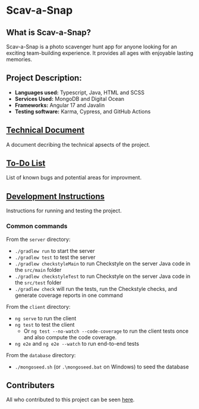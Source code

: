 # Scav-a-Snap

## What is Scav-a-Snap?
Scav-a-Snap is a photo scavenger hunt app for anyone looking for an exciting team-building experience. It provides all ages with enjoyable lasting memories. 

## Project Description:
* **Languages used:** Typescript, Java, HTML and SCSS
* **Services Used:** MongoDB and Digital Ocean
* **Frameworks:** Angular 17 and Javalin
* **Testing software:** Karma, Cypress, and GitHub Actions

## [Technical Document](DEPLOYMENT.md)

A document decribing the technical apsects of the project.

## [To-Do List](TO-DO-LIST.md)

List of known bugs and potential areas for improvment.


## [Development Instructions](DEVELOPMENT.md)

Instructions for running and testing the project. 

### Common commands

From the `server` directory:

- `./gradlew run` to start the server
- `./gradlew test` to test the server
- `./gradlew checkstyleMain` to run Checkstyle on the server Java code in the `src/main` folder
- `./gradlew checkstyleTest` to run Checkstyle on the server Java code in the `src/test` folder
- `./gradlew check` will run the tests, run the Checkstyle checks, and generate coverage reports in one command

From the `client` directory:

- `ng serve` to run the client
- `ng test` to test the client
  - Or `ng test --no-watch --code-coverage` to run the client tests once and
    also compute the code coverage.
- `ng e2e` and `ng e2e --watch` to run end-to-end tests

From the `database` directory:

- `./mongoseed.sh` (or `.\mongoseed.bat` on Windows) to seed the database

## Contributers 

All who contributed to this project can be seen [here](../../graphs/contributors).
